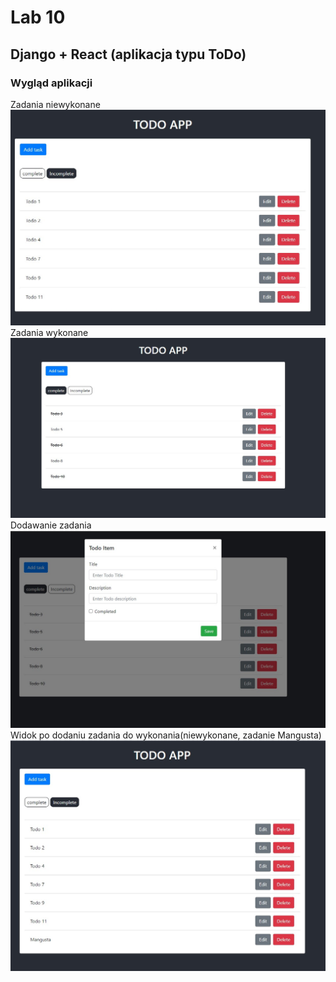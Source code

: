 # Lab 10
## Django + React (aplikacja typu ToDo)
### Wygląd aplikacji
Zadania niewykonane
![](Screen/1.jpg)
Zadania wykonane
![](Screen/2.jpg)
Dodawanie zadania
![](Screen/3.jpg)
Widok po dodaniu zadania do wykonania(niewykonane, zadanie Mangusta)
![](Screen/4.jpg)
